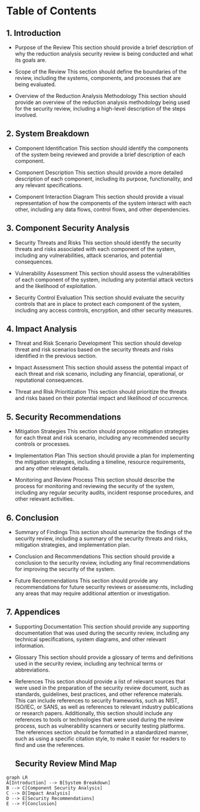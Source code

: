 # Table of Contents

## 1. Introduction

- Purpose of the Review
  This section should provide a brief description of why the reduction analysis security review is being conducted and what its goals are.

- Scope of the Review
  This section should define the boundaries of the review, including the systems, components, and processes that are being evaluated.

- Overview of the Reduction Analysis Methodology
  This section should provide an overview of the reduction analysis methodology being used for the security review, including a high-level description of the steps involved.

## 2. System Breakdown

- Component Identification
  This section should identify the components of the system being reviewed and provide a brief description of each component.

- Component Description
  This section should provide a more detailed description of each component, including its purpose, functionality, and any relevant specifications.

- Component Interaction Diagram
  This section should provide a visual representation of how the components of the system interact with each other, including any data flows, control flows, and other dependencies.

## 3. Component Security Analysis

- Security Threats and Risks
  This section should identify the security threats and risks associated with each component of the system, including any vulnerabilities, attack scenarios, and potential consequences.

- Vulnerability Assessment
  This section should assess the vulnerabilities of each component of the system, including any potential attack vectors and the likelihood of exploitation.

- Security Control Evaluation
  This section should evaluate the security controls that are in place to protect each component of the system, including any access controls, encryption, and other security measures.

## 4. Impact Analysis

- Threat and Risk Scenario Development
  This section should develop threat and risk scenarios based on the security threats and risks identified in the previous section.

- Impact Assessment
  This section should assess the potential impact of each threat and risk scenario, including any financial, operational, or reputational consequences.

- Threat and Risk Prioritization
  This section should prioritize the threats and risks based on their potential impact and likelihood of occurrence.

## 5. Security Recommendations

- Mitigation Strategies
  This section should propose mitigation strategies for each threat and risk scenario, including any recommended security controls or processes.

- Implementation Plan
  This section should provide a plan for implementing the mitigation strategies, including a timeline, resource requirements, and any other relevant details.

- Monitoring and Review Process
  This section should describe the process for monitoring and reviewing the security of the system, including any regular security audits, incident response procedures, and other relevant activities.

## 6. Conclusion

- Summary of Findings
  This section should summarize the findings of the security review, including a summary of the security threats and risks, mitigation strategies, and implementation plan.

- Conclusion and Recommendations
  This section should provide a conclusion to the security review, including any final recommendations for improving the security of the system.

- Future Recommendations
  This section should provide any recommendations for future security reviews or assessme:nts, including any areas that may require additional attention or investigation.

## 7. Appendices

- Supporting Documentation
  This section should provide any supporting documentation that was used during the security review, including any technical specifications, system diagrams, and other relevant information.

- Glossary
  This section should provide a glossary of terms and definitions used in the security review, including any technical terms or abbreviations.

- References
  This section should provide a list of relevant sources that were used in the preparation of the security review document, such as standards, guidelines, best practices, and other reference materials. This can include references to security frameworks, such as NIST, ISO/IEC, or SANS, as well as references to relevant industry publications or research papers. Additionally, this section should include any references to tools or technologies that were used during the review process, such as vulnerability scanners or security testing platforms. The references section should be formatted in a standardized manner, such as using a specific citation style, to make it easier for readers to find and use the references.


  ## Security Review Mind Map

```mermaid
graph LR
A[Introduction] --> B[System Breakdown]
B --> C[Component Security Analysis]
C --> D[Impact Analysis]
D --> E[Security Recommendations]
E --> F[Conclusion]
